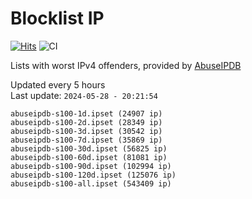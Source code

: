 # Blocklist IP

[![Hits](https://hits.seeyoufarm.com/api/count/incr/badge.svg?url=https%3A%2F%2Fgithub.com%2Fborestad%2Fblocklist-ip%2F&count_bg=%2379C83D&title_bg=%23555555&icon=&icon_color=%23E7E7E7&title=hits&edge_flat=false)](https://hits.seeyoufarm.com)  ![CI](https://img.shields.io/github/workflow/status/borestad/blocklist-ip/CI?style=flat-square)

Lists with worst IPv4 offenders, provided by [AbuseIPDB](https://www.abuseipdb.com/)

<!-- FOOTER-PLACEHOLDER -->
Updated every 5 hours<br>
Last update: `2024-05-28 - 20:21:54`
```
abuseipdb-s100-1d.ipset (24907 ip)
abuseipdb-s100-2d.ipset (28349 ip)
abuseipdb-s100-3d.ipset (30542 ip)
abuseipdb-s100-7d.ipset (35869 ip)
abuseipdb-s100-30d.ipset (56825 ip)
abuseipdb-s100-60d.ipset (81081 ip)
abuseipdb-s100-90d.ipset (102994 ip)
abuseipdb-s100-120d.ipset (125076 ip)
abuseipdb-s100-all.ipset (543409 ip)
```
